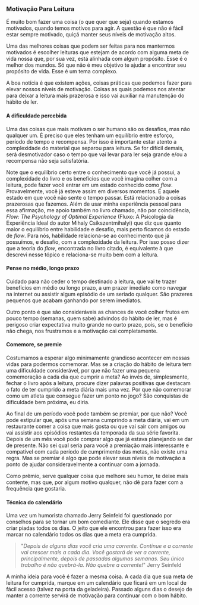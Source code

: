 ### Motivação Para Leitura

É muito bom fazer uma coisa (o que quer que seja) quando estamos motivados, quando temos motivos para agir. A questão é que não é fácil estar sempre motivado, quiçá manter seus níveis de motivação altos.

Uma das melhores coisas que podem ser feitas para nos mantermos motivados é escolher leituras que estejam de acordo com alguma meta de vida nossa que, por sua vez, está alinhada com algum propósito. Esse é o melhor dos mundos. Só que não é meu objetivo te ajudar a encontrar seu propósito de vida. Esse é um tema complexo.

A boa notícia é que existem ações, coisas práticas que podemos fazer para elevar nossos níveis de motivação. Coisas as quais podemos nos atentar para deixar a leitura mais prazerosa e isso vai auxiliar na manutenção do hábito de ler.

#### A dificuldade percebida

Uma das coisas que mais motivam o ser humano são os desafios, mas não qualquer um. É preciso que eles tenham um equilíbrio entre esforço, período de tempo e recompensa. Por isso é importante estar atento a complexidade do material que separou para leitura. Se for difícil demais, será desmotivador caso o tempo que vai levar para ler seja grande e/ou a recompensa não seja satisfatória.

Note que o equilíbrio certo entre o conhecimento que você já possui, a complexidade do livro e os benefícios que você imagina colher com a leitura, pode fazer você entrar em um estado conhecido como *flow*. Provavelmente, você já esteve assim em diversos momentos. É aquele estado em que você não sente o tempo passar. Está relacionado a coisas prazerosas que fazemos. Além de usar minha experiência pessoal para essa afirmação, me apoio também no livro chamado, não por coincidência, *Flow: The Psychology of Optimal Experience* (Fluxo: A Psicologia da Experiência Ideal do autor Mihaly Csikszentmihalyi) que diz que quanto maior o equilíbrio entre habilidade e desafio, mais perto ficamos do estado de *flow*. Para nós, habilidade relaciona-se ao conhecimento que já possuímos, e desafio, com a complexidade da leitura. Por isso posso dizer que a teoria do *flow*, encontrada no livro citado, é equivalente à que descrevi nesse tópico e relaciona-se muito bem com a leitura.

#### Pense no médio, longo prazo

Cuidado para não ceder o tempo destinado a leitura, que vai te trazer benefícios em médio ou longo prazo, a um prazer imediato como navegar na internet ou assistir algum episódio de um seriado qualquer. São prazeres pequenos que acabam ganhando por serem imediatos.

Outro ponto é que são consideráveis as chances de você colher frutos em pouco tempo (semanas, quem sabe) advindos do hábito de ler, mas é perigoso criar expectativa muito grande no curto prazo, pois, se o benefício não chega, nos frustramos e a motivação cai completamente.

#### Comemore, se premie

Costumamos a esperar algo minimamente grandioso acontecer em nossas vidas para podermos comemorar. Mas se a criação do hábito de leitura tem uma dificuldade considerável, por que não fazer uma pequena comemoração a cada dia que cumprir a meta? Ao invés de, simplesmente, fechar o livro após a leitura, procure dizer palavras positivas que destacam o fato de ter cumprido a meta diária mais uma vez. Por que não comemorar como um atleta que consegue fazer um ponto no jogo? São conquistas de dificuldade bem próxima, eu diria.

Ao final de um período você pode também se premiar, por que não? Você pode estipular que, após uma semana cumprindo a meta diária, vai em um restaurante comer a coisa que mais gosta ou que vai sair com amigos ou vai assistir aos episódios restantes da temporada da sua série favorita. Depois de um mês você pode comprar algo que já estava planejando se dar de presente. Não sei qual seria para você a premiação mais interessante e compatível com cada período de cumprimento das metas, não existe uma regra. Mas se premiar é algo que pode elevar seus níveis de motivação a ponto de ajudar consideravelmente a continuar com a jornada. 

Como prêmio, serve qualquer coisa que melhore seu humor, te deixe mais contente, mas que, por algum motivo qualquer, não dê para fazer com a frequência que gostaria.

#### Técnica do calendário

Uma vez um humorista chamado Jerry Seinfeld foi questionado por conselhos para se tornar um bom comediante. Ele disse que o segredo era criar piadas todos os dias. O jeito que ele encontrou para fazer isso era marcar no calendário todos os dias que a meta era cumprida.

> "*Depois de alguns dias você cria uma corrente. Continue e a corrente vai crescer mais a cada dia. Você gostará de ver a corrente, principalmente, depois de passadas algumas semanas. Seu único trabalho é não quebrá-la. Não quebre a corrente!*" Jerry Seinfeld

A minha ideia para você é fazer a mesma coisa. A cada dia que sua meta de leitura for cumprida, marque em um calendário que ficará em um local de fácil acesso (talvez na porta da geladeira). Passado alguns dias o desejo de manter a corrente servirá de motivação para continuar com o bom hábito.
